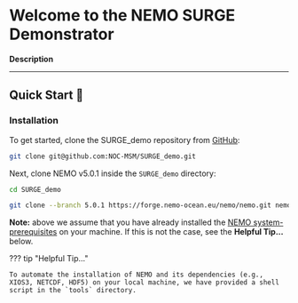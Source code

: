 # **Welcome to the NEMO SURGE Demonstrator**

**Description**

---

## **Quick Start :rocket:**

### Installation

To get started, clone the SURGE_demo repository from [GitHub](https://github.com/NOC-MSM/SURGE_demo):

```sh
git clone git@github.com:NOC-MSM/SURGE_demo.git
```

Next, clone NEMO v5.0.1 inside the `SURGE_demo` directory:

```sh
cd SURGE_demo

git clone --branch 5.0.1 https://forge.nemo-ocean.eu/nemo/nemo.git nemo_5.0.1
```

**Note:** above we assume that you have already installed the [NEMO system-prerequisites](https://sites.nemo-ocean.io/user-guide/install.html#system-prerequisites) on your machine. If this is not the case, see the **Helpful Tip...** below.

??? tip "Helpful Tip..."

    To automate the installation of NEMO and its dependencies (e.g., XIOS3, NETCDF, HDF5) on your local machine, we have provided a shell script in the `tools` directory. 